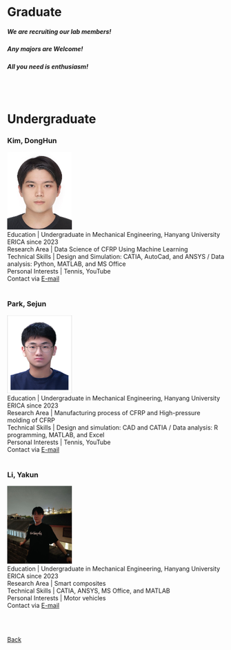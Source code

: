 

# Graduate

##### **We are recruiting our lab members!**
##### **Any majors are Welcome!**
##### **All you need is enthusiasm!**

<br>

<br>

# Undergraduate

### **Kim, DongHun**
<img src="assets/css/홈페이지사진_김동훈.jpg" alt="Passport" width="150" height="180" > <br>
Education | Undergraduate in Mechanical Engineering, Hanyang University ERICA since 2023 <br>
Research Area | Data Science of CFRP Using Machine Learning <br>
Technical Skills | Design and Simulation: CATIA, AutoCad, and ANSYS / Data analysis: Python, MATLAB, and MS Office <br>
Personal Interests | Tennis, YouTube <br>
Contact via <a href="mailto:gazicola@hanyang.ac.kr"> E-mail</a> <br>
<br>
### **Park, Sejun**
<img src="assets/css/홈페이지사진_박세준.jpg" alt="Passport" width="150" height="180" > <br>
Education | Undergraduate in Mechanical Engineering, Hanyang University ERICA since 2023 <br>
Research Area | Manufacturing process of CFRP and High-pressure molding of CFRP <br>
Technical Skills | Design and simulation: CAD and CATIA / Data analysis: R programming, MATLAB, and Excel <br>
Personal Interests | Tennis, YouTube <br>
Contact via <a href="mailto:ddl07113@hanyang.ac.kr"> E-mail</a> <br>
<br>
### **Li, Yakun**
<img src="assets/css/홈페이지사진_이아곤.jpg" alt="Passport" width="150" height="180" > <br>
Education | Undergraduate in Mechanical Engineering, Hanyang University ERICA since 2023 <br>
Research Area | Smart composites <br>
Technical Skills | CATIA, ANSYS, MS Office, and MATLAB <br>
Personal Interests | Motor vehicles <br>
Contact via <a href="mailto:liyakun15@hanyang.ac.kr"> E-mail</a> <br>
<br>

<br>

[Back](./)
<br>
<br>
